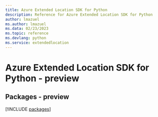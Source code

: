 ```yaml
---
title: Azure Extended Location SDK for Python
description: Reference for Azure Extended Location SDK for Python
author: lmazuel
ms.author: lmazuel
ms.data: 02/23/2023
ms.topic: reference
ms.devlang: python
ms.service: extendedlocation
---
```

# Azure Extended Location SDK for Python - preview
## Packages - preview
[!INCLUDE [packages](extended-location-index.md)]